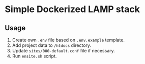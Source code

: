 # Simple Dockerized LAMP stack

## Usage
1. Create own ```.env``` file based on ```.env.example``` template.
2. Add project data to ```/htdocs``` directory.
3. Update ```sites/000-default.conf``` file if necessary.
4. Run ```ensite.sh``` script.
